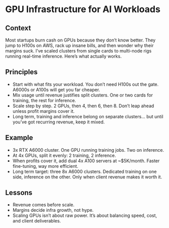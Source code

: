 # GPU Infrastructure for AI Workloads

## Context
Most startups burn cash on GPUs because they don’t know better. They jump to H100s on AWS, rack up insane bills, and then wonder why their margins suck. I’ve scaled clusters from single cards to multi-node rigs running real-time inference. Here’s what actually works.

## Principles
- Start with what fits your workload. You don’t need H100s out the gate. A6000s or A100s will get you far cheaper.  
- Mix usage until revenue justifies split clusters. One or two cards for training, the rest for inference.  
- Scale step by step. 2 GPUs, then 4, then 6, then 8. Don’t leap ahead unless profit margins cover it.  
- Long term, training and inference belong on separate clusters... but until you’ve got recurring revenue, keep it mixed.

## Example
- 3x RTX A6000 cluster. One GPU running training jobs. Two on inference.  
- At 4x GPUs, split it evenly: 2 training, 2 inference.  
- When profits cover it, add dual 4x A100 servers at ~$5K/month. Faster fine-tuning, way more efficient.  
- Long term target: three 8x A6000 clusters. Dedicated training on one side, inference on the other. Only when client revenue makes it worth it.

## Lessons
- Revenue comes before scale.  
- Margins decide infra growth, not hype.  
- Scaling GPUs isn’t about raw power. It’s about balancing speed, cost, and client deliverables.
